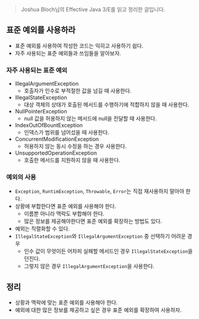 > Joshua Bloch님의 Effective Java 3/E를 읽고 정리한 글입니다.
> 

## 표준 예외를 사용하라

- 표준 예외를 사용하여 작성한 코드는 익히고 사용하기 쉽다.
- 자주 사용되는 표준 예외들과 쓰임들을 알아보자.

### 자주 사용되는 표준 예외

- IllegalArgumentException
    - 호출자가 인수로 부적절한 값을 넘길 때 사용한다.
- IllegalStateException
    - 대상 객체의 상태가 호출된 메서드를 수행하기에 적합하지 않을 때 사용한다.
- NullPointerException
    - null 값을 허용하지 않는 메서드에 null을 전달할 때 사용한다.
- IndexOutOfBountException
    - 인덱스가 범위를 넘어섰을 때 사용한다.
- ConcurrentModificationException
    - 허용하지 않는 동시 수정을 하는 경우 사용한다.
- UnsupportedOperationException
    - 호출한 메서드를 지원하지 않을 때 사용한다.

### 예외의 사용

- `Exception`, `RuntimException`, `Throwable`, `Error`는 직접 재사용하지 말아야 한다.
- 상황에 부합한다면 표준 예외를 사용해야 한다.
    - 이름뿐 아니라 맥락도 부합해야 한다.
    - 많은 정보를 제공해야한다면 표준 예외를 확장하는 방법도 있다.
- 예외는 직렬화할 수 있다.
- `IllegalStateException`와 `IllegalArgumentException` 중 선택하기 어려운 경우
    - 인수 값이 무엇이든 어차피 실패할 메서드인 경우 `IllegalStateException`을 던진다.
    - 그렇지 않은 경우 `IllegalArgumentException`을 사용한다.

## 정리

- 상황과 맥락에 맞는 표준 예외를 사용해야 한다.
- 예외에 대한 많은 정보를 제공하고 싶은 경우 표준 예외를 확장하여 사용하자.